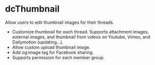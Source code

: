 # dcThumbnail
Allow users to edit thumbnail images for their threads.

- Customize thumbnail for each thread. Supports attachment images, external images, and thumbnail from videos on Youtube, Vimeo, and Dailymotion (updating…).
- Allow custom upload thumbnail image.
- Add og:image tag for Facebook sharing.
- Supports permission for each member group.
